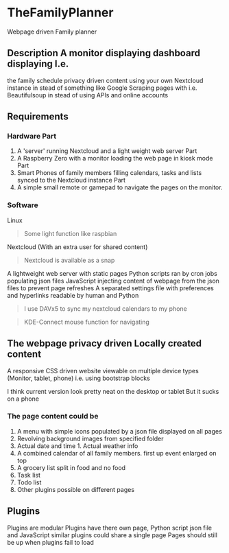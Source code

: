 # TheFamilyPlanner
Webpage driven Family planner

## Description A monitor displaying dashboard displaying I.e. 

the family schedule privacy driven content using your own Nextcloud instance in stead of something like Google Scraping pages with i.e. Beautifulsoup in stead of using APIs and online accounts  

## Requirements  

### Hardware Part 
1. A 'server' running Nextcloud and a light weight web server Part 
2. A Raspberry Zero with a monitor loading the web page in kiosk mode Part 
3. Smart Phones of family members filling calendars, tasks and lists synced to the Nextcloud instance Part 
4. A simple small remote or gamepad to navigate the pages on the monitor.  

### Software 
Linux 
> Some light function like raspbian  

Nextcloud (With an extra user for shared content) 
> Nextcloud is available as a snap  

A lightweight web server with static pages Python 
scripts ran by cron jobs populating json files JavaScript injecting content of webpage from the json files to prevent page refreshes 
A separated settings file with preferences and hyperlinks readable by human and Python  

> I use DAVx5 to sync my nextcloud calendars to my phone  

> KDE-Connect mouse function for navigating   

## The webpage  privacy driven Locally created content  
A responsive CSS driven website viewable on multiple device types (Monitor, tablet, phone) i.e.  using bootstrap blocks 

I think current version look pretty neat on the desktop or tablet But it sucks on a phone  

### The page content could be 
1. A menu with simple icons populated by a json file displayed on all pages  
1. Revolving background images from specified  folder 
1. Actual date and time 1. Actual weather info  
1. A combined calendar of all family members. first up event enlarged on top 
2. A grocery list split in food and no food 
3. Task list 
4. Todo list 
4. Other plugins possible on different pages  

## Plugins 
Plugins are modular Plugins have there own page, Python script json file and JavaScript 
similar plugins could share a single page 
Pages should still be up when plugins fail to load
